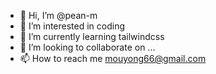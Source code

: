 - 👋 Hi, I’m @pean-m
- 👀 I’m interested in coding
- 🌱 I’m currently learning tailwindcss
- 💞️ I’m looking to collaborate on ...
- 📫 How to reach me mouyong66@gmail.com

<!---
pean-m/pean-m is a ✨ special ✨ repository because its `README.md` (this file) appears on your GitHub profile.
You can click the Preview link to take a look at your changes.
--->
